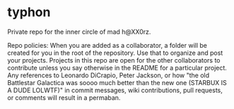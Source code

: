 typhon
======

Private repo for the inner circle of mad h@XX0rz.

Repo policies:
When you are added as a collaborator, a folder will be created for you in the 
root of the repository.  Use that to organize and post your projects.  Projects 
in this repo are open for the other collaborators to contribute unless you say 
otherwise in the README for a particular project.  Any references to Leonardo
DiCrapio, Peter Jackson, or how "the old Battlestar Galactica was soooo much 
better than the new one (STARBUX IS A DUDE LOLWTF)" in commit messages, wiki 
contributions, pull requests, or comments will result in a permaban.